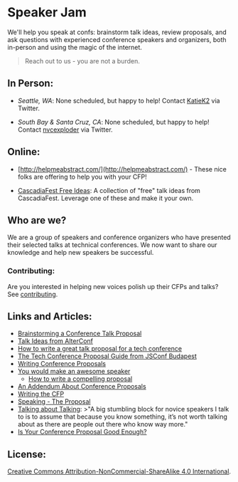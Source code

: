# Speaker Jam

We'll help you speak at confs: brainstorm talk ideas, review proposals, and ask questions with experienced conference speakers and organizers, both in-person and using the magic of the internet. 

> Reach out to us - you are not a burden.


## In Person:

* *Seattle, WA*: None scheduled, but happy to help! Contact [KatieK2](https://twitter.com/katiek2) via Twitter.

* *South Bay & Santa Cruz, CA*: None scheduled, but happy to help! Contact [nvcexploder](https://twitter.com/nvcexploder) via Twitter.


## Online:

* [http://helpmeabstract.com/](http://helpmeabstract.com/) - These nice folks are offering to help you with your CFP!

* [CascadiaFest Free Ideas](https://github.com/cascadiajs/2015.cascadiajs.com/tree/master/proposals/free_ideas): A collection of "free" talk ideas from CascadiaFest. Leverage one of these and make it your own. 


## Who are we?

We are a group of speakers and conference organizers who have presented their selected talks at technical conferences. We now want to share our knowledge and help new speakers be successful.


### Contributing:

Are you interested in helping new voices polish up their CFPs and talks? See [contributing](CONTRIBUTING.md).


## Links and Articles:

* [Brainstorming a Conference Talk Proposal](http://www.devchix.com/2012/08/28/brainstorming-a-conference-talk-proposal/)
* [Talk Ideas from AlterConf](http://www.alterconf.com/talk-wishlist)
* [How to write a great talk proposal for a tech conference](http://2014.cssconf.eu/news/how-to-write-a-great-talk-proposal-for-a-tech)
* [The Tech Conference Proposal Guide from JSConf Budapest](http://blog.risingstack.com/the-tech-conference-proposal-guide-from-jsconf-budapest/)
* [Writing Conference Proposals](http://rmurphey.com/blog/2015/01/26/writing-conference-proposals/)
* [You would make an awesome speaker](http://weareallaweso.me/)
    * [How to write a compelling proposal](http://weareallaweso.me/for_speakers/how-to-write-a-compelling-proposal.html)
* [An Addendum About Conference Proposals](http://www.voodootikigod.com/an-addendum-about-conference-proposals/)
* [Writing the CFP](http://speaking.io/plan/writing-a-cfp/)
* [Speaking - The Proposal](http://www.pewpewlaser.com/blogs/615)
* [Talking about Talking](http://www.sicpers.info/2013/02/talking-about-talking/): >"A big stumbling block for novice speakers I talk to is to assume that because you know something, it’s not worth talking about as there are people out there who know way more."
* [Is Your Conference Proposal Good Enough?](http://rckbt.me/2014/01/conference-proposals/)

## License: 

[Creative Commons Attribution-NonCommercial-ShareAlike 4.0 International](LICENSE.html).
